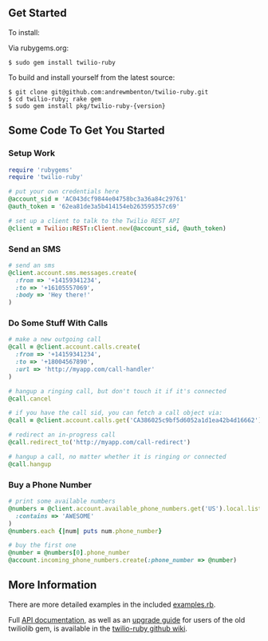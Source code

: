 ## Get Started

To install:

Via rubygems.org:

```
$ sudo gem install twilio-ruby
```

To build and install yourself from the latest source:

```
$ git clone git@github.com:andrewmbenton/twilio-ruby.git
$ cd twilio-ruby; rake gem
$ sudo gem install pkg/twilio-ruby-{version}
```

## Some Code To Get You Started

### Setup Work

``` ruby
require 'rubygems'
require 'twilio-ruby'

# put your own credentials here
@account_sid = 'AC043dcf9844e04758bc3a36a84c29761'
@auth_token = '62ea81de3a5b414154eb263595357c69'

# set up a client to talk to the Twilio REST API
@client = Twilio::REST::Client.new(@account_sid, @auth_token)
```

### Send an SMS

``` ruby
# send an sms
@client.account.sms.messages.create(
  :from => '+14159341234',
  :to => '+16105557069',
  :body => 'Hey there!'
)
```

### Do Some Stuff With Calls

``` ruby
# make a new outgoing call
@call = @client.account.calls.create(
  :from => '+14159341234',
  :to => '+18004567890',
  :url => 'http://myapp.com/call-handler'
)

# hangup a ringing call, but don't touch it if it's connected
@call.cancel

# if you have the call sid, you can fetch a call object via:
@call = @client.account.calls.get('CA386025c9bf5d6052a1d1ea42b4d16662')

# redirect an in-progress call
@call.redirect_to('http://myapp.com/call-redirect')

# hangup a call, no matter whether it is ringing or connected
@call.hangup
```

### Buy a Phone Number

``` ruby
# print some available numbers
@numbers = @client.account.available_phone_numbers.get('US').local.list(
  :contains => 'AWESOME'
)
@numbers.each {|num| puts num.phone_number}

# buy the first one
@number = @numbers[0].phone_number
@account.incoming_phone_numbers.create(:phone_number => @number)
```

## More Information

There are more detailed examples in the included [examples.rb](blob/master/examples.rb).

Full [API documentation](wiki/Documentation), as well as an [upgrade guide](wiki/UpgradeGuide) for users of the old twiliolib gem, is available in the [twilio-ruby github wiki](wiki).